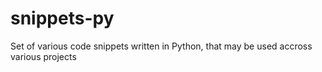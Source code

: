 # snippets-py
Set of various code snippets written in Python, that may be used accross various projects

